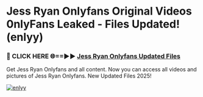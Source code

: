 # Jess Ryan Onlyfans Original Videos 0nlyFans Leaked - Files Updated! (enlyy)

<h3>🔴 CLICK HERE 🌐==►► <a href="https://hideuri.com/03YgE1" rel="nofollow">Jess Ryan Onlyfans Updated Files</a></h3>

Get Jess Ryan Onlyfans and all content. Now you can access all videos and pictures of Jess Ryan Onlyfans. New Updated Files 2025!

[![enlyy](https://i.imgur.com/NaUBvic.gif)](https://hideuri.com/03YgE1)
